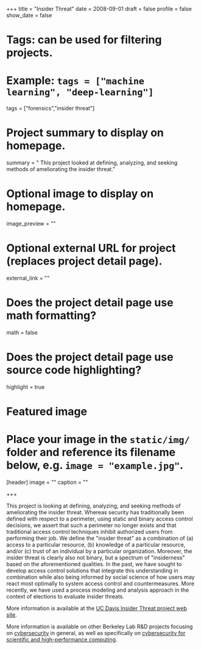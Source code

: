 +++
title = "Insider Threat"
date = 2008-09-01
draft = false
profile = false
show_date = false

# Tags: can be used for filtering projects.
# Example: `tags = ["machine learning", "deep-learning"]`
tags = ["forensics","insider threat"]

# Project summary to display on homepage.
summary = " This project looked at defining, analyzing, and seeking methods of ameliorating the insider threat."

# Optional image to display on homepage.
image_preview = ""

# Optional external URL for project (replaces project detail page).
external_link = ""

# Does the project detail page use math formatting?
math = false

# Does the project detail page use source code highlighting?
highlight = true

# Featured image
# Place your image in the `static/img/` folder and reference its filename below, e.g. `image = "example.jpg"`.
[header]
image = ""
caption = ""

+++

 This project is looking at defining, analyzing, and seeking methods of ameliorating the insider threat. Whereas security has traditionally been defined with respect to a perimeter, using static and binary access control decisions, we assert that such a perimeter no longer exists and that traditional access control techniques inhibit authorized users from performing their job. We define the "insider threat" as a combination of (a) access to a particular resource, (b) knowledge of a particular resource, and/or (c) trust of an individual by a particular organization. Moreover, the insider threat is clearly also not binary, but a spectrum of "insiderness" based on the aforementioned qualities. In the past, we have sought to develop access control solutions that integrate this understanding in combination while also being informed by social science of how users may react most optimally to system access control and countermeasures. More recently, we have used a process modeling and analysis approach in the context of elections to evaluate insider threats.    

More information is available at the [UC Davis Insider Threat project web site](http://web.cs.ucdavis.edu/~peisert/projects/insider.html).

More information is available on other Berkeley Lab R&D projects focusing on [cybersecurity](/projects/) in general, as well as specifically on [cybersecurity for scientific and high-performance computing](/research/scientific-computing/).
